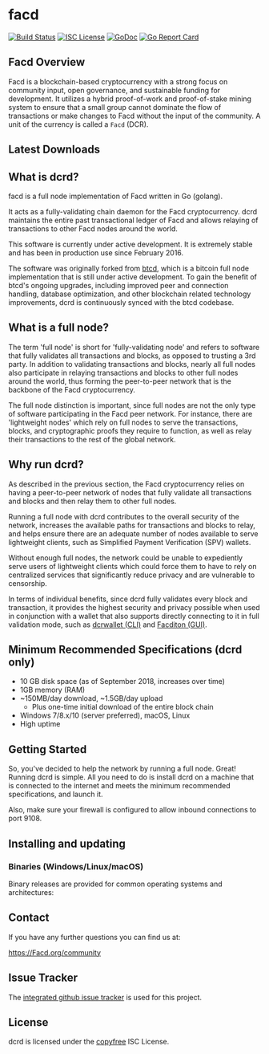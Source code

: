 facd
====

[![Build Status](https://travis-ci.org/Facd/dcrd.png?branch=master)](https://travis-ci.org/Facd/dcrd)
[![ISC License](http://img.shields.io/badge/license-ISC-blue.svg)](http://copyfree.org)
[![GoDoc](https://img.shields.io/badge/godoc-reference-blue.svg)](http://godoc.org/github.com/Facd/dcrd)
[![Go Report Card](https://goreportcard.com/badge/github.com/Facd/dcrd)](https://goreportcard.com/report/github.com/Facd/dcrd)

## Facd Overview

Facd is a blockchain-based cryptocurrency with a strong focus on community
input, open governance, and sustainable funding for development. It utilizes a
hybrid proof-of-work and proof-of-stake mining system to ensure that a small
group cannot dominate the flow of transactions or make changes to Facd without
the input of the community.  A unit of the currency is called a `Facd` (DCR).


## Latest Downloads


## What is dcrd?

facd is a full node implementation of Facd written in Go (golang).

It acts as a fully-validating chain daemon for the Facd cryptocurrency.  dcrd
maintains the entire past transactional ledger of Facd and allows relaying of
transactions to other Facd nodes around the world.

This software is currently under active development.  It is extremely stable and
has been in production use since February 2016.

The software was originally forked from [btcd](https://github.com/btcsuite/btcd),
which is a bitcoin full node implementation that is still under active
development.  To gain the benefit of btcd's ongoing upgrades, including improved
peer and connection handling, database optimization, and other blockchain
related technology improvements, dcrd is continuously synced with the btcd
codebase.

## What is a full node?

The term 'full node' is short for 'fully-validating node' and refers to software
that fully validates all transactions and blocks, as opposed to trusting a 3rd
party.  In addition to validating transactions and blocks, nearly all full nodes
also participate in relaying transactions and blocks to other full nodes around
the world, thus forming the peer-to-peer network that is the backbone of the
Facd cryptocurrency.

The full node distinction is important, since full nodes are not the only type
of software participating in the Facd peer network. For instance, there are
'lightweight nodes' which rely on full nodes to serve the transactions, blocks,
and cryptographic proofs they require to function, as well as relay their
transactions to the rest of the global network.

## Why run dcrd?

As described in the previous section, the Facd cryptocurrency relies on having
a peer-to-peer network of nodes that fully validate all transactions and blocks
and then relay them to other full nodes.

Running a full node with dcrd contributes to the overall security of the
network, increases the available paths for transactions and blocks to relay,
and helps ensure there are an adequate number of nodes available to serve
lightweight clients, such as Simplified Payment Verification (SPV) wallets.

Without enough full nodes, the network could be unable to expediently serve
users of lightweight clients which could force them to have to rely on
centralized services that significantly reduce privacy and are vulnerable to
censorship.

In terms of individual benefits, since dcrd fully validates every block and
transaction, it provides the highest security and privacy possible when used in
conjunction with a wallet that also supports directly connecting to it in full
validation mode, such as [dcrwallet (CLI)](https://github.com/Facd/dcrwallet)
and [Facditon (GUI)](https://github.com/Facd/Facditon).

## Minimum Recommended Specifications (dcrd only)

* 10 GB disk space (as of September 2018, increases over time)
* 1GB memory (RAM)
* ~150MB/day download, ~1.5GB/day upload
  * Plus one-time initial download of the entire block chain
* Windows 7/8.x/10 (server preferred), macOS, Linux
* High uptime

## Getting Started

So, you've decided to help the network by running a full node.  Great!  Running
dcrd is simple.  All you need to do is install dcrd on a machine that is
connected to the internet and meets the minimum recommended specifications, and
launch it.

Also, make sure your firewall is configured to allow inbound connections to port
9108.

<a name="Installation" />

## Installing and updating

### Binaries (Windows/Linux/macOS)

Binary releases are provided for common operating systems and architectures:


## Contact

If you have any further questions you can find us at:

https://Facd.org/community

## Issue Tracker

The [integrated github issue tracker](https://github.com/facsuite/facd/issues)
is used for this project.

## License

dcrd is licensed under the [copyfree](http://copyfree.org) ISC License.
